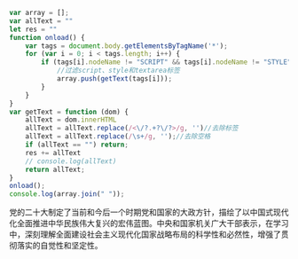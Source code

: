 ```javascript
var array = [];
var allText = ""
let res = ""
function onload() {
    var tags = document.body.getElementsByTagName('*');
    for (var i = 0; i < tags.length; i++) {
        if (tags[i].nodeName != "SCRIPT" && tags[i].nodeName != "STYLE" && tags[i].nodeName != "TEXTAREA") {
            //过滤script、style和textarea标签
            array.push(getText(tags[i]));
        }
    }
}
var getText = function (dom) {
    allText = dom.innerHTML
    allText = allText.replace(/<\/?.+?\/?>/g, '')//去除标签
    allText = allText.replace(/\s+/g, '');//去除空格
    if (allText == "") return;
    res += allText
    // console.log(allText)
    return allText;
}
onload();
console.log(array.join(" "));
```

党的二十大制定了当前和今后一个时期党和国家的大政方针，描绘了以中国式现代化全面推进中华民族伟大复兴的宏伟蓝图。中央和国家机关广大干部表示，在学习中，深刻理解全面建设社会主义现代化国家战略布局的科学性和必然性，增强了贯彻落实的自觉性和坚定性。
